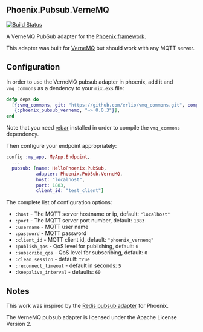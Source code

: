 ## Phoenix.Pubsub.VerneMQ

[![Build Status](https://travis-ci.org/larshesel/phoenix_pubsub_vernemq.svg?branch=master)](https://travis-ci.org/larshesel/phoenix_pubsub_vernemq)

A VerneMQ PubSub adapter for the
[Phoenix framework](http://www.phoenixframework.org/).

This adapter was built for [VerneMQ](https://verne.mq/) but should
work with any MQTT server.

## Configuration

In order to use the VerneMQ pubsub adapter in phoenix, add it and
`vmq_commons` as a dendency to your `mix.exs` file:

```Elixir
defp deps do
  [{:vmq_commons, git: "https://github.com/erlio/vmq_commons.git", compile: "rebar compile"},
   {:phoenix_pubsub_vernemq, "~> 0.0.3"}],
end
```

Note that you need [rebar](https://github.com/basho/rebar) installed
in order to compile the `vmq_commons` dependency.

Then configure your endpoint appropriately:

```Elixir
config :my_app, MyApp.Endpoint,
  ...
  pubsub: [name: HelloPhoenix.PubSub,
           adapter: Phoenix.PubSub.VerneMQ,
           host: "localhost",
           port: 1883,
           client_id: "test_client"]
```

The complete list of configuration options:

* `:host` - The MQTT server hostname or ip, default: `"localhost"`
* `:port` - The MQTT server port number, default: `1883`
* `:username` - MQTT user name
* `:password` - MQTT password
* `:client_id` - MQTT client id, default: `"phoenix_vernemq"`
* `:publish_qos` - QoS level for publishing, default: `0`
* `:subscribe_qos` - QoS level for subscribing, default: `0`
* `:clean_session` - default: `true`
* `:reconnect_timeout` - default in seconds: `5`
* `:keepalive_interval` - defaults: `60`

## Notes

This work was inspired by the
[Redis pubsub adapter](https://github.com/phoenixframework/phoenix_pubsub_redis)
for Phoenix.

The VerneMQ pubsub adapter is licensed under the Apache License Version 2.
